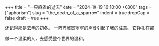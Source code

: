 +++
title = "一只麻雀的逝去"
date = "2024-10-19 16:10:00 +0800"
tags = ["aphorism"]
slug = "the_death_of_a_sparrow"
indent = true
dropCap = false
draft = true
+++

还记得那是去年的初冬。
一阵阵窸窸窣窣的声音引起了我的注意。
它挣扎在那

做一个温柔的人，去感受整个世界的温和。
